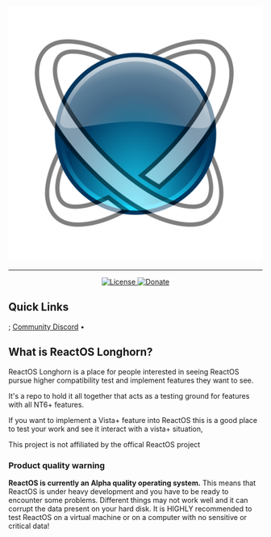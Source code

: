 <p align=center>
  <a href="https://reactos.org/">
    <img alt="ReactOS" src="server-icon.png">
  </a>
</p>

---

<p align=center>
  <a href="COPYING">
    <img alt="License" src="https://img.shields.io/badge/license-GNU_GPL_2.0-0688CB.svg">
  </a>
  <a href="https://reactos.org/donate/">
    <img alt="Donate" src="https://img.shields.io/badge/%24-donate-E44E4A.svg">
  </a>
</p>

## Quick Links
;
[Community Discord](https://discord.gg/UQfTzpMzZ) &bull;

## What is ReactOS Longhorn?

ReactOS Longhorn is a place for people interested in seeing ReactOS pursue higher compatibility test and implement features they want to see.

It's a repo to hold it all together that acts as a testing ground for features with all NT6+ features.

If you want to implement a Vista+ feature into ReactOS this is a good place to test your work and see it interact with a vista+ situation,

This project is not affiliated by the offical ReactOS project

### Product quality warning

**ReactOS is currently an Alpha quality operating system.** This means that ReactOS is under heavy development and you have to be ready to encounter some problems. Different things may not work well and it can corrupt the data present on your hard disk. It is HIGHLY recommended to test ReactOS on a virtual machine or on a computer with no sensitive or critical data!
